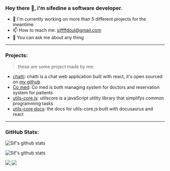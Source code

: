 ### Hey there 👋, i'm sifedine a software developer.

- 🔭 I'm currently working on more than 5 different projects for the meantime
- 📫 How to reach me: siffffdoul@gmail.com
- 💬 You can ask me about any thing

---

### Projects:
> these are some project made by me:
- [chatti](https://chatti.lol): chatti is a chat web application built with react, it's open sourced on [my github](https://github.com/dev-pengi/chatti)
- [Co med](https://co-med.org): Co med is both managing system for doctors and reservation system for patients
- [utils-core.js](https://github.com/dev-pengi/utils-core.js): utilscore is a javaScript utility library that simplifys common programming tasks
- [utils-core docs](https://utils-core.js.org): the docs for utils-core.js built with docusaurus and react
---

### GitHub Stats:
![Sif's github stats](https://github-readme-stats.vercel.app/api?username=dev-pengi&count_private=true&show_icons=true&theme=radical&&bg_color=24242c)

![Sif's github stats](https://github-readme-stats.vercel.app/api/top-langs/?username=dev-pengi&langs_count=8&layout=compact&theme=react&hide_border=true&bg_color=24242c)

<a href="https://github.com/dev-pengi?tab=followers">
  <img src="https://img.shields.io/github/followers/dev-pengi">
</a>
<a href="https://github.com/dev-pengi">
   <img src="https://komarev.com/ghpvc/?username=dev-pengi">
</a>

